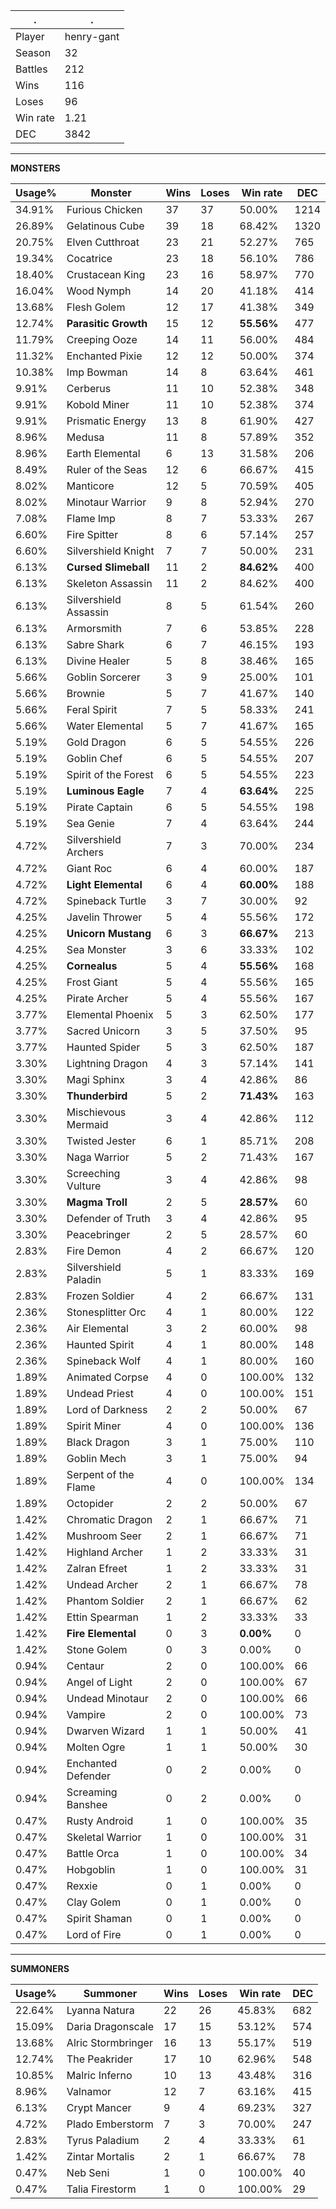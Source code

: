 .|.
|-|-
Player|henry-gant
Season|32
Battles|212
Wins|116
Loses|96
Win rate|1.21
DEC|3842

---
**MONSTERS**

Usage%|Monster|Wins|Loses|Win rate|DEC|
-|-|-|-|-|-|
34.91%|Furious Chicken|37|37|50.00%|1214|
26.89%|Gelatinous Cube|39|18|68.42%|1320|
20.75%|Elven Cutthroat|23|21|52.27%|765|
19.34%|Cocatrice|23|18|56.10%|786|
18.40%|Crustacean King|23|16|58.97%|770|
16.04%|Wood Nymph|14|20|41.18%|414|
13.68%|Flesh Golem|12|17|41.38%|349|
12.74%|**Parasitic Growth**|15|12|**55.56%**|477|
11.79%|Creeping Ooze|14|11|56.00%|484|
11.32%|Enchanted Pixie|12|12|50.00%|374|
10.38%|Imp Bowman|14|8|63.64%|461|
9.91%|Cerberus|11|10|52.38%|348|
9.91%|Kobold Miner|11|10|52.38%|374|
9.91%|Prismatic Energy|13|8|61.90%|427|
8.96%|Medusa|11|8|57.89%|352|
8.96%|Earth Elemental|6|13|31.58%|206|
8.49%|Ruler of the Seas|12|6|66.67%|415|
8.02%|Manticore|12|5|70.59%|405|
8.02%|Minotaur Warrior|9|8|52.94%|270|
7.08%|Flame Imp|8|7|53.33%|267|
6.60%|Fire Spitter|8|6|57.14%|257|
6.60%|Silvershield Knight|7|7|50.00%|231|
6.13%|**Cursed Slimeball**|11|2|**84.62%**|400|
6.13%|Skeleton Assassin|11|2|84.62%|400|
6.13%|Silvershield Assassin|8|5|61.54%|260|
6.13%|Armorsmith|7|6|53.85%|228|
6.13%|Sabre Shark|6|7|46.15%|193|
6.13%|Divine Healer|5|8|38.46%|165|
5.66%|Goblin Sorcerer|3|9|25.00%|101|
5.66%|Brownie|5|7|41.67%|140|
5.66%|Feral Spirit|7|5|58.33%|241|
5.66%|Water Elemental|5|7|41.67%|165|
5.19%|Gold Dragon|6|5|54.55%|226|
5.19%|Goblin Chef|6|5|54.55%|207|
5.19%|Spirit of the Forest|6|5|54.55%|223|
5.19%|**Luminous Eagle**|7|4|**63.64%**|225|
5.19%|Pirate Captain|6|5|54.55%|198|
5.19%|Sea Genie|7|4|63.64%|244|
4.72%|Silvershield Archers|7|3|70.00%|234|
4.72%|Giant Roc|6|4|60.00%|187|
4.72%|**Light Elemental**|6|4|**60.00%**|188|
4.72%|Spineback Turtle|3|7|30.00%|92|
4.25%|Javelin Thrower|5|4|55.56%|172|
4.25%|**Unicorn Mustang**|6|3|**66.67%**|213|
4.25%|Sea Monster|3|6|33.33%|102|
4.25%|**Cornealus**|5|4|**55.56%**|168|
4.25%|Frost Giant|5|4|55.56%|165|
4.25%|Pirate Archer|5|4|55.56%|167|
3.77%|Elemental Phoenix|5|3|62.50%|177|
3.77%|Sacred Unicorn|3|5|37.50%|95|
3.77%|Haunted Spider|5|3|62.50%|187|
3.30%|Lightning Dragon|4|3|57.14%|141|
3.30%|Magi Sphinx|3|4|42.86%|86|
3.30%|**Thunderbird**|5|2|**71.43%**|163|
3.30%|Mischievous Mermaid|3|4|42.86%|112|
3.30%|Twisted Jester|6|1|85.71%|208|
3.30%|Naga Warrior|5|2|71.43%|167|
3.30%|Screeching Vulture|3|4|42.86%|98|
3.30%|**Magma Troll**|2|5|**28.57%**|60|
3.30%|Defender of Truth|3|4|42.86%|95|
3.30%|Peacebringer|2|5|28.57%|60|
2.83%|Fire Demon|4|2|66.67%|120|
2.83%|Silvershield Paladin|5|1|83.33%|169|
2.83%|Frozen Soldier|4|2|66.67%|131|
2.36%|Stonesplitter Orc|4|1|80.00%|122|
2.36%|Air Elemental|3|2|60.00%|98|
2.36%|Haunted Spirit|4|1|80.00%|148|
2.36%|Spineback Wolf|4|1|80.00%|160|
1.89%|Animated Corpse|4|0|100.00%|132|
1.89%|Undead Priest|4|0|100.00%|151|
1.89%|Lord of Darkness|2|2|50.00%|67|
1.89%|Spirit Miner|4|0|100.00%|136|
1.89%|Black Dragon|3|1|75.00%|110|
1.89%|Goblin Mech|3|1|75.00%|94|
1.89%|Serpent of the Flame|4|0|100.00%|134|
1.89%|Octopider|2|2|50.00%|67|
1.42%|Chromatic Dragon|2|1|66.67%|71|
1.42%|Mushroom Seer|2|1|66.67%|71|
1.42%|Highland Archer|1|2|33.33%|31|
1.42%|Zalran Efreet|1|2|33.33%|31|
1.42%|Undead Archer|2|1|66.67%|78|
1.42%|Phantom Soldier|2|1|66.67%|62|
1.42%|Ettin Spearman|1|2|33.33%|33|
1.42%|**Fire Elemental**|0|3|**0.00%**|0|
1.42%|Stone Golem|0|3|0.00%|0|
0.94%|Centaur|2|0|100.00%|66|
0.94%|Angel of Light|2|0|100.00%|67|
0.94%|Undead Minotaur|2|0|100.00%|66|
0.94%|Vampire|2|0|100.00%|73|
0.94%|Dwarven Wizard|1|1|50.00%|41|
0.94%|Molten Ogre|1|1|50.00%|30|
0.94%|Enchanted Defender|0|2|0.00%|0|
0.94%|Screaming Banshee|0|2|0.00%|0|
0.47%|Rusty Android|1|0|100.00%|35|
0.47%|Skeletal Warrior|1|0|100.00%|31|
0.47%|Battle Orca|1|0|100.00%|34|
0.47%|Hobgoblin|1|0|100.00%|31|
0.47%|Rexxie|0|1|0.00%|0|
0.47%|Clay Golem|0|1|0.00%|0|
0.47%|Spirit Shaman|0|1|0.00%|0|
0.47%|Lord of Fire|0|1|0.00%|0|

---
**SUMMONERS**

Usage%|Summoner|Wins|Loses|Win rate|DEC|
-|-|-|-|-|-|
22.64%|Lyanna Natura|22|26|45.83%|682|
15.09%|Daria Dragonscale|17|15|53.12%|574|
13.68%|Alric Stormbringer|16|13|55.17%|519|
12.74%|The Peakrider|17|10|62.96%|548|
10.85%|Malric Inferno|10|13|43.48%|316|
8.96%|Valnamor|12|7|63.16%|415|
6.13%|Crypt Mancer|9|4|69.23%|327|
4.72%|Plado Emberstorm|7|3|70.00%|247|
2.83%|Tyrus Paladium|2|4|33.33%|61|
1.42%|Zintar Mortalis|2|1|66.67%|78|
0.47%|Neb Seni|1|0|100.00%|40|
0.47%|Talia Firestorm|1|0|100.00%|29|
